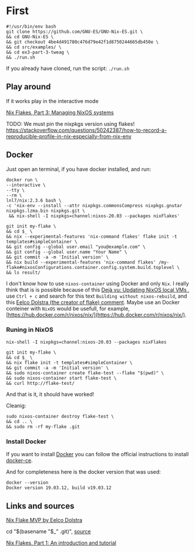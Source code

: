 # First

```
#!/usr/bin/env bash
git clone https://github.com/GNU-ES/GNU-Nix-ES.git \
&& cd GNU-Nix-ES \
&& git checkout 4be4d491780c476d79e42f1d8750244665db450e \
&& cd src/examples/ \
&& cd ex3-part-3-tweag \
&& ./run.sh
```

If you already have cloned, run the script:
`./run.sh`


## Play around

If it works play in the interactive mode


[Nix Flakes, Part 3: Managing NixOS systems](https://www.tweag.io/blog/2020-07-31-nixos-flakes/)


TODO: We must pin the nixpkgs version using flakes!
https://stackoverflow.com/questions/50242387/how-to-record-a-reproducible-profile-in-nix-especially-from-nix-env


## Docker

Just open an terminal, if you have docker installed, and run:

```
docker run \
--interactive \
--tty \
--rm \
lnl7/nix:2.3.6 bash \
-c 'nix-env --install --attr nixpkgs.commonsCompress nixpkgs.gnutar nixpkgs.lzma.bin nixpkgs.git \
 && nix-shell -I nixpkgs=channel:nixos-20.03 --packages nixFlakes'
```


```
git init my-flake \
&& cd $_ \
&& nix --experimental-features 'nix-command flakes' flake init -t templates#simpleContainer \
&& git config --global user.email "you@example.com" \
&& git config --global user.name "Your Name" \
&& git commit -a -m 'Initial version' \
&& nix build --experimental-features 'nix-command flakes' /my-flake#nixosConfigurations.container.config.system.build.toplevel \
&& ls result/
```

I don't know how to use `nixos-container` using Docker and only `Nix`. I really think that is is possible because of this
[Dejà vu: Updating NixOS local VMs ](http://blog.patapon.info/nixos-local-vm/), use `Ctrl + c` and search for this text 
`Building without nixos-rebuild`, and this 
[Eelco Dolstra (the creator of flake) comment](https://github.com/NixOS/nixpkgs/pull/68897#discussion_r377142616). 
Maybe use an Docker conteiner with `NixOS` would be usefull, for example, 
[https://hub.docker.com/r/nixos/nix/](https://hub.docker.com/r/nixos/nix/).


### Runing in NixOS


`nix-shell -I nixpkgs=channel:nixos-20.03 --packages nixFlakes`

```
git init my-flake \
&& cd $_ \
&& nix flake init -t templates#simpleContainer \
&& git commit -a -m 'Initial version' \
&& sudo nixos-container create flake-test --flake "$(pwd)" \
&& sudo nixos-container start flake-test \
&& curl http://flake-test/
```

And that is it, it should have worked!

Cleanig:
```
sudo nixos-container destroy flake-test \
&& cd .. \
&& sudo rm -rf my-flake .git
```


### Install Docker

If you want to install [Docker](https://www.docker.com/) you can follow the official instructions to install [docker-ce](https://docs.docker.com/engine/install/).

And for completeness here is the docker version that was used:
```
docker --version
Docker version 19.03.12, build v19.03.12
```

## Links and sources

[Nix Flake MVP by Eelco Dolstra](https://gist.github.com/edolstra/40da6e3a4d4ee8fd019395365e0772e7)


cd "$(basename "$_" .git)", [source](https://stackoverflow.com/a/59392290)

[Nix Flakes, Part 1: An introduction and tutorial](https://www.tweag.io/blog/2020-05-25-flakes/)